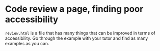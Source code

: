 # Code review a page, finding poor accessibility
```review.html``` is a file that has many things that can be improved in terms of accessibility. Go through the example with your tutor and find as many examples as you can.